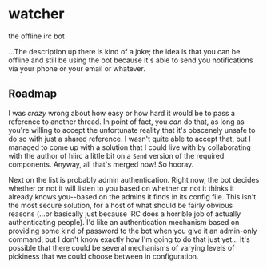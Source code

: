 # watcher
the offline irc bot

...The description up there is kind of a joke; the idea is that you can be offline and still be using the bot because it's able to send you notifications via your phone or your email or whatever.

## Roadmap
I was *crazy* wrong about how easy or how hard it would be to pass a reference to another thread. In point of fact, you *can* do that, as long as you're willing to accept the unfortunate reality that it's obscenely unsafe to do so with just a shared reference. I wasn't quite able to accept that, but I managed to come up with a solution that I could live with by collaborating with the author of hiirc a little bit on a `Send` version of the required components. Anyway, all that's merged now! So hooray.

Next on the list is probably admin authentication. Right now, the bot decides whether or not it will listen to you based on whether or not it thinks it already knows you--based on the admins it finds in its config file. This isn't the most secure solution, for a host of what should be fairly obvious reasons (...or basically just because IRC does a horrible job of actually authenticating people). I'd like an authentication mechanism based on providing some kind of password to the bot when you give it an admin-only command, but I don't know exactly how I'm going to do that just yet... It's possible that there could be several mechanisms of varying levels of pickiness that we could choose between in configuration.
